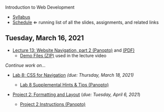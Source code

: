 Introduction to Web Development

- [Syllabus](syllabus.md)
- [Schedule](schedule.md)   &lArr; running list of all the slides, assignments, and related links

## Tuesday, March 16, 2021

- [Lecture 13: Website Navigation, part 2 (Panopto)](https://rochester.hosted.panopto.com/Panopto/Pages/Viewer.aspx?id=75f7f4dd-f5f3-4870-b030-acec014d7b8b) and [(PDF)](13-web-presentation-css-for-navigation2/css-positioning.pdf) 
  - [Demo Files (ZIP)](13-web-presentation-css-for-navigation2/demo_advanced-navigation.zip) used in the lecture video

*Continue work on...*

- [Lab 8: CSS for Navigation](lab08-css-for-navigation/instructions.md) *(due: Thursday, March 18, 2021)*
  - [Lab 8 Supplemental Hints & Tips (Panopto)](https://rochester.hosted.panopto.com/Panopto/Pages/Viewer.aspx?id=d682251d-bd07-40b9-b265-ace800f42b04)

- [Project 2: Formatting and Layout](project02-formatting-and-layout/instructions.md) (*due: Tuesday, April 6, 2021*)
  - [Project 2 Instructions (Panopto)](https://rochester.hosted.panopto.com/Panopto/Pages/Viewer.aspx?id=1b20ea1d-a93e-40ca-900e-ace0012abf5e)

